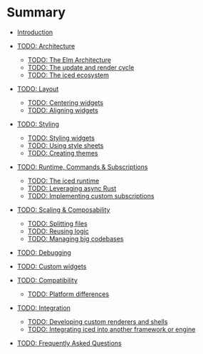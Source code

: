 # Summary

- [Introduction](README.md)

- [TODO: Architecture]()<!--(architecture/README.md)--> 
  - [TODO: The Elm Architecture]()<!--(architecture/the_elm_architecture.md)-->
  - [TODO: The update and render cycle]()<!--(architecture/the_update_and_render_cycle.md)-->
  - [TODO: The iced ecosystem]()<!--(architecture/the_iced_ecosystem.md)-->

- [TODO: Layout]()<!--(layout/README.md)-->
  - [TODO: Centering widgets]()<!--(layout/centering_widgets.md)-->
  - [TODO: Aligning widgets]()<!--(layout/aligning_widgets.md)-->

- [TODO: Styling]()<!--(styling/README.md)-->
  - [TODO: Styling widgets]()<!--(styling/styling_widgets.md)-->
  - [TODO: Using style sheets]()<!--(styling/using_style_sheets.md)-->
  - [TODO: Creating themes]()<!--(styling/creating_themes.md)-->

- [TODO: Runtime, Commands & Subscriptions]()<!--(runtime/README.md)-->
  - [TODO: The iced runtime]()<!--(runtime/the_iced_runtime.md)-->
  - [TODO: Leveraging async Rust]()<!--(runtime/async.md)-->
  - [TODO: Implementing custom subscriptions]()<!--(runtime/implementing_subscriptions.md)-->

- [TODO: Scaling & Composability]()<!--(scaling/README.md)-->
  - [TODO: Splitting files]()<!--(scaling/splitting_files.md)-->
  - [TODO: Reusing logic]()<!--(scaling/reusing_logic.md)-->
  - [TODO: Managing big codebases]()<!--(scaling/managing_codebases.md)-->

- [TODO: Debugging]()<!--(debugging/README.md)-->

- [TODO: Custom widgets]()<!--(custom_widgets/README.md)-->

- [TODO: Compatibility]()<!--(compatibility/README.md)-->
  - [TODO: Platform differences]()<!--(compatibility/platform_differences.md)-->

- [TODO: Integration]()<!--(integration/README.md)-->
  - [TODO: Developing custom renderers and shells]()<!--(integration/extending_the_ecosystem.md)-->
  - [TODO: Integrating iced into another framework or engine]()<!--(integration/integrating_iced.md)-->

- [TODO: Frequently Asked Questions]()<!--(faq/README.md)-->
